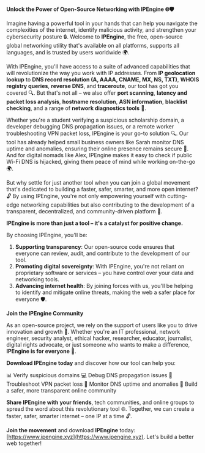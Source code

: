 **Unlock the Power of Open-Source Networking with IPEngine 🌐🛡️**

Imagine having a powerful tool in your hands that can help you navigate the complexities of the internet, identify malicious activity, and strengthen your cybersecurity posture 🔒. Welcome to **IPEngine**, the free, open-source global networking utility that's available on all platforms, supports all languages, and is trusted by users worldwide 🌍.

With IPEngine, you'll have access to a suite of advanced capabilities that will revolutionize the way you work with IP addresses. From **IP geolocation lookup** to **DNS record resolution (A, AAAA, CNAME, MX, NS, TXT)**, **WHOIS registry queries**, **reverse DNS**, and **traceroute**, our tool has got you covered 🔍. But that's not all – we also offer **port scanning**, **latency and packet loss analysis**, **hostname resolution**, **ASN information**, **blacklist checking**, and a range of **network diagnostics tools** 📡.

Whether you're a student verifying a suspicious scholarship domain, a developer debugging DNS propagation issues, or a remote worker troubleshooting VPN packet loss, IPEngine is your go-to solution 🔍. Our tool has already helped small business owners like Sarah monitor DNS uptime and anomalies, ensuring their online presence remains secure 🚀. And for digital nomads like Alex, IPEngine makes it easy to check if public Wi-Fi DNS is hijacked, giving them peace of mind while working on-the-go 🌍.

But why settle for just another tool when you can join a global movement that's dedicated to building a faster, safer, smarter, and more open internet? 🔓 By using IPEngine, you're not only empowering yourself with cutting-edge networking capabilities but also contributing to the development of a transparent, decentralized, and community-driven platform 🌟.

**IPEngine is more than just a tool – it's a catalyst for positive change.**

By choosing IPEngine, you'll be:

1. **Supporting transparency**: Our open-source code ensures that everyone can review, audit, and contribute to the development of our tool.
2. **Promoting digital sovereignty**: With IPEngine, you're not reliant on proprietary software or services – you have control over your data and networking tools.
3. **Advancing internet health**: By joining forces with us, you'll be helping to identify and mitigate online threats, making the web a safer place for everyone 🛡️.

**Join the IPEngine Community**

As an open-source project, we rely on the support of users like you to drive innovation and growth 🔗. Whether you're an IT professional, network engineer, security analyst, ethical hacker, researcher, educator, journalist, digital rights advocate, or just someone who wants to make a difference, **IPEngine is for everyone** 🌟.

**Download IPEngine today** and discover how our tool can help you:

📊 Verify suspicious domains
💻 Debug DNS propagation issues
🔧 Troubleshoot VPN packet loss
🚀 Monitor DNS uptime and anomalies
👥 Build a safer, more transparent online community

**Share IPEngine with your friends**, tech communities, and online groups to spread the word about this revolutionary tool 🌐. Together, we can create a faster, safer, smarter internet – one IP at a time 🔓.

**Join the movement** and download **IPEngine** today: [https://www.ipengine.xyz](https://www.ipengine.xyz). Let's build a better web together!